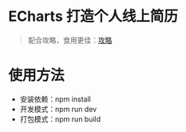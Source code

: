 ECharts 打造个人线上简历
===

> 配合攻略，食用更佳：[攻略](https://github.com/cliffxiao/document-library/blob/master/JavaScript-library/ECharts/CurriculumVitae.md)

# 使用方法

* 安装依赖：npm install
* 开发模式：npm run dev
* 打包模式：npm run build
